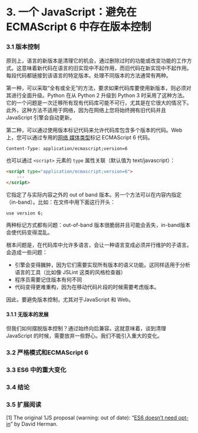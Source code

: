 # 3. 一个 JavaScript：避免在 ECMAScript 6 中存在版本控制

### 3.1 版本控制

原则上，语言的新版本是清理它的机会，通过删除过时的功能或改变功能的工作方式。这意味着新代码在语言的旧实现中不起作用，而旧代码在新实现中不起作用。每段代码都链接到该语言的特定版本。处理不同版本的方法通常有两种。

第一种，可以采取“全有或全无”的方法，要求如果代码库要使用新版本，则必须对其进行全面升级。Python 在从 Python 2 升级到 Python 3 时采用了这种方法。它的一个问题是一次迁移所有现有代码库可能不可行，尤其是在它很大的情况下。此外，这种方法不适用于网络，因为在网络上您将始终拥有旧代码并且 JavaScript 引擎会自动更新。

第二种，可以通过使用版本标记代码来允许代码库包含多个版本的代码。Web 上，您可以通过专用的[网络 媒体类型](https://en.wikipedia.org/wiki/Media\_type)标记 ECMAScript 6 代码。

```
Content-Type: application/ecmascript;version=6
```

也可以通过 `<script>` 元素的 `type` 属性关联（默认值为 text/javascript）：

```html
<script type="application/ecmascript;version=6">
    ···
</script>
```

它指定了与实际内容之外的 out of band 版本。另一个方法可以在内容内指定（in-band）。比如：在文件中用下面这行开头：

```
use version 6;
```

两种标记方式都有问题：out-of-band 版本很脆弱并且可能会丢失，in-band版本会使代码变得混乱。

根本问题是，在代码库中允许多语言，会让一种语言变成必须并行维护的子语言。会造成一些问题：

* 引擎会变得臃肿，因为它们需要实现所有版本的语义功能。这同样适用于分析语言的工具（比如像 JSLint 这类的风格检查器）
* 程序员需要记住版本有何不同
* 代码变得更难重构，因为在移动代码片段的时候需要考虑版本。

因此，要避免版本控制，尤其对于JavaScript 和 Web。

#### 3.1.1 无版本的发展

但我们如何摆脱版本控制？通过始终向后兼容。这就意味着，谈到清理 JavaScript 的时候，需要放弃一些野心。我们不能引入重大的变化。

### 3.2 严格模式和ECMAScript 6

### 3.3 ES6 中的重大变化

### 3.4 结论

### 3.5 扩展阅读

\[1] The original 1JS proposal (warning: out of date): “[ES6 doesn’t need opt-in](http://esdiscuss.org/topic/es6-doesn-t-need-opt-in)” by David Herman.
